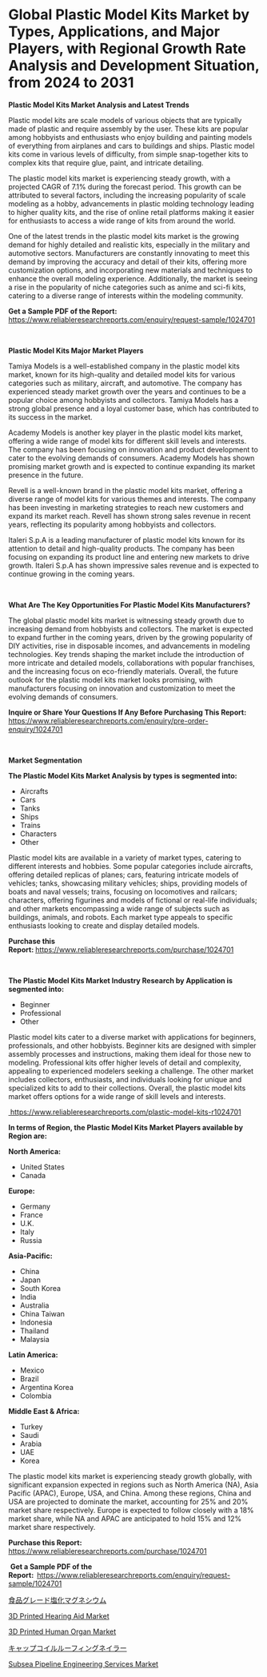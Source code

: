 <p><h1>Global Plastic Model Kits Market by Types, Applications, and Major Players, with Regional Growth Rate Analysis and Development Situation, from 2024 to 2031</h1></p><p><strong>Plastic Model Kits Market Analysis and Latest Trends</strong></p>
<p><p>Plastic model kits are scale models of various objects that are typically made of plastic and require assembly by the user. These kits are popular among hobbyists and enthusiasts who enjoy building and painting models of everything from airplanes and cars to buildings and ships. Plastic model kits come in various levels of difficulty, from simple snap-together kits to complex kits that require glue, paint, and intricate detailing.</p><p>The plastic model kits market is experiencing steady growth, with a projected CAGR of 7.1% during the forecast period. This growth can be attributed to several factors, including the increasing popularity of scale modeling as a hobby, advancements in plastic molding technology leading to higher quality kits, and the rise of online retail platforms making it easier for enthusiasts to access a wide range of kits from around the world.</p><p>One of the latest trends in the plastic model kits market is the growing demand for highly detailed and realistic kits, especially in the military and automotive sectors. Manufacturers are constantly innovating to meet this demand by improving the accuracy and detail of their kits, offering more customization options, and incorporating new materials and techniques to enhance the overall modeling experience. Additionally, the market is seeing a rise in the popularity of niche categories such as anime and sci-fi kits, catering to a diverse range of interests within the modeling community.</p></p>
<p><strong>Get a Sample PDF of the Report:&nbsp;</strong> <a href="https://www.reliableresearchreports.com/enquiry/request-sample/1024701">https://www.reliableresearchreports.com/enquiry/request-sample/1024701</a></p>
<p>&nbsp;</p>
<p><strong>Plastic Model Kits Major Market Players</strong></p>
<p><p>Tamiya Models is a well-established company in the plastic model kits market, known for its high-quality and detailed model kits for various categories such as military, aircraft, and automotive. The company has experienced steady market growth over the years and continues to be a popular choice among hobbyists and collectors. Tamiya Models has a strong global presence and a loyal customer base, which has contributed to its success in the market.</p><p>Academy Models is another key player in the plastic model kits market, offering a wide range of model kits for different skill levels and interests. The company has been focusing on innovation and product development to cater to the evolving demands of consumers. Academy Models has shown promising market growth and is expected to continue expanding its market presence in the future.</p><p>Revell is a well-known brand in the plastic model kits market, offering a diverse range of model kits for various themes and interests. The company has been investing in marketing strategies to reach new customers and expand its market reach. Revell has shown strong sales revenue in recent years, reflecting its popularity among hobbyists and collectors.</p><p>Italeri S.p.A is a leading manufacturer of plastic model kits known for its attention to detail and high-quality products. The company has been focusing on expanding its product line and entering new markets to drive growth. Italeri S.p.A has shown impressive sales revenue and is expected to continue growing in the coming years.</p></p>
<p>&nbsp;</p>
<p><strong>What Are The Key Opportunities For Plastic Model Kits Manufacturers?</strong></p>
<p><p>The global plastic model kits market is witnessing steady growth due to increasing demand from hobbyists and collectors. The market is expected to expand further in the coming years, driven by the growing popularity of DIY activities, rise in disposable incomes, and advancements in modeling technologies. Key trends shaping the market include the introduction of more intricate and detailed models, collaborations with popular franchises, and the increasing focus on eco-friendly materials. Overall, the future outlook for the plastic model kits market looks promising, with manufacturers focusing on innovation and customization to meet the evolving demands of consumers.</p></p>
<p><strong>Inquire or Share Your Questions If Any Before Purchasing This Report:</strong> <a href="https://www.reliableresearchreports.com/enquiry/pre-order-enquiry/1024701">https://www.reliableresearchreports.com/enquiry/pre-order-enquiry/1024701</a></p>
<p>&nbsp;</p>
<p><strong>Market Segmentation</strong></p>
<p><strong>The Plastic Model Kits Market Analysis by types is segmented into:</strong></p>
<p><ul><li>Aircrafts</li><li>Cars</li><li>Tanks</li><li>Ships</li><li>Trains</li><li>Characters</li><li>Other</li></ul></p>
<p><p>Plastic model kits are available in a variety of market types, catering to different interests and hobbies. Some popular categories include aircrafts, offering detailed replicas of planes; cars, featuring intricate models of vehicles; tanks, showcasing military vehicles; ships, providing models of boats and naval vessels; trains, focusing on locomotives and railcars; characters, offering figurines and models of fictional or real-life individuals; and other markets encompassing a wide range of subjects such as buildings, animals, and robots. Each market type appeals to specific enthusiasts looking to create and display detailed models.</p></p>
<p><strong>Purchase this Report:&nbsp;</strong><a href="https://www.reliableresearchreports.com/purchase/1024701">https://www.reliableresearchreports.com/purchase/1024701</a></p>
<p>&nbsp;</p>
<p><strong>The Plastic Model Kits Market Industry Research by Application is segmented into:</strong></p>
<p><ul><li>Beginner</li><li>Professional</li><li>Other</li></ul></p>
<p><p>Plastic model kits cater to a diverse market with applications for beginners, professionals, and other hobbyists. Beginner kits are designed with simpler assembly processes and instructions, making them ideal for those new to modeling. Professional kits offer higher levels of detail and complexity, appealing to experienced modelers seeking a challenge. The other market includes collectors, enthusiasts, and individuals looking for unique and specialized kits to add to their collections. Overall, the plastic model kits market offers options for a wide range of skill levels and interests.</p></p>
<p><a href="https://www.reliableresearchreports.com/plastic-model-kits-r1024701">&nbsp;https://www.reliableresearchreports.com/plastic-model-kits-r1024701</a></p>
<p><strong>In terms of Region, the Plastic Model Kits Market Players available by Region are:</strong></p>
<p>
    <p> <strong> North America: </strong>
        <ul>
            <li>United States</li>
            <li>Canada</li>
        </ul>
        </p> 
    <p> <strong> Europe: </strong>
        <ul>
            <li>Germany</li>
            <li>France</li>
            <li>U.K.</li>
            <li>Italy</li>
            <li>Russia</li>
        </ul>
        </p> 
    <p> <strong> Asia-Pacific: </strong>
        <ul>
            <li>China</li>
            <li>Japan</li>
            <li>South Korea</li>
            <li>India</li>
            <li>Australia</li>
            <li>China Taiwan</li>
            <li>Indonesia</li>
            <li>Thailand</li>
            <li>Malaysia</li>
        </ul>
        </p> 
    <p> <strong> Latin America: </strong>
        <ul>
            <li>Mexico</li>
            <li>Brazil</li>
            <li>Argentina Korea</li>
            <li>Colombia</li>
        </ul>
        </p> 
    <p> <strong> Middle East & Africa: </strong>
        <ul>
            <li>Turkey</li>
            <li>Saudi</li>
            <li>Arabia</li>
            <li>UAE</li>
            <li>Korea</li>
        </ul>
    </p>
    </p>
<p><p>The plastic model kits market is experiencing steady growth globally, with significant expansion expected in regions such as North America (NA), Asia Pacific (APAC), Europe, USA, and China. Among these regions, China and USA are projected to dominate the market, accounting for 25% and 20% market share respectively. Europe is expected to follow closely with a 18% market share, while NA and APAC are anticipated to hold 15% and 12% market share respectively.</p></p>
<p><strong>Purchase this Report: </strong><a href="https://www.reliableresearchreports.com/purchase/1024701">https://www.reliableresearchreports.com/purchase/1024701</a></p>
<p>&nbsp;<strong>Get a Sample PDF of the Report:&nbsp;&nbsp;</strong><a href="https://www.reliableresearchreports.com/enquiry/request-sample/1024701">https://www.reliableresearchreports.com/enquiry/request-sample/1024701</a></p>
<p><strong></strong></p>
<p><p><a href="https://github.com/andrade7361/Market-Research-Report-List-2/blob/main/2088976172581.md">食品グレード塩化マグネシウム</a></p><p><a href="https://github.com/setiawananhar13/Market-Research-Report-List-1/blob/main/3d-printed-hearing-aid-market.md">3D Printed Hearing Aid Market</a></p><p><a href="https://github.com/castoriffic/Market-Research-Report-List-5/blob/main/3d-printed-human-organ-market.md">3D Printed Human Organ Market</a></p><p><a href="https://github.com/RaeJenkins1952/Market-Research-Report-List-2/blob/main/1205060172582.md">キャップコイルルーフィングネイラー</a></p><p><a href="https://www.linkedin.com/pulse/subsea-pipeline-engineering-services-market-analysis-sze-forecasted-nvm4e">Subsea Pipeline Engineering Services Market</a></p></p>